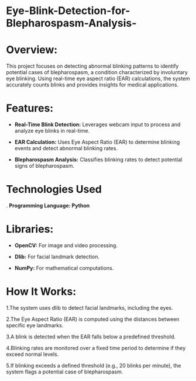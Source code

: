# Eye-Blink-Detection-for-Blepharospasm-Analysis-

# Overview:
This project focuses on detecting abnormal blinking patterns to identify potential cases of blepharospasm, a condition characterized by involuntary eye blinking. Using real-time eye aspect ratio (EAR) calculations, the system accurately counts blinks and provides insights for medical applications.

# Features:

- **Real-Time Blink Detection:** Leverages webcam input to process and analyze eye blinks in real-time. 

- **EAR Calculation:** Uses Eye Aspect Ratio (EAR) to determine blinking events and detect abnormal blinking rates.
  
- **Blepharospasm Analysis:** Classifies blinking rates to detect potential signs of blepharospasm.

# Technologies Used

. **Programming Language: Python**

# Libraries:

- **OpenCV:** For image and video processing.

- **Dlib:** For facial landmark detection.

- **NumPy:** For mathematical computations.

# How It Works:

1.The system uses dlib to detect facial landmarks, including the eyes.

2.The Eye Aspect Ratio (EAR) is computed using the distances between specific eye landmarks.

3.A blink is detected when the EAR falls below a predefined threshold.

4.Blinking rates are monitored over a fixed time period to determine if they exceed normal levels.

5.If blinking exceeds a defined threshold (e.g., 20 blinks per minute), the system flags a potential case of blepharospasm.

